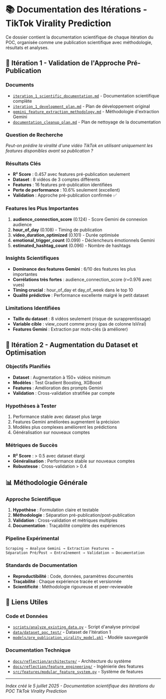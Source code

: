 # 📚 Documentation des Itérations - TikTok Virality Prediction

Ce dossier contient la documentation scientifique de chaque itération du POC, organisée comme une publication scientifique avec méthodologie, résultats et analyses.

## 🎯 Itération 1 - Validation de l'Approche Pré-Publication

### **Documents**

- [`iteration_1_scientific_documentation.md`](./iteration_1_scientific_documentation.md) - Documentation scientifique complète
- [`iteration_1_development_plan.md`](./iteration_1_development_plan.md) - Plan de développement original
- [`gemini_feature_extraction_methodology.md`](./gemini_feature_extraction_methodology.md) - Méthodologie d'extraction Gemini
- [`documentation_cleanup_plan.md`](./documentation_cleanup_plan.md) - Plan de nettoyage de la documentation

### **Question de Recherche**

_Peut-on prédire la viralité d'une vidéo TikTok en utilisant uniquement les features disponibles avant sa publication ?_

### **Résultats Clés**

- **R² Score** : 0.457 avec features pré-publication seulement
- **Dataset** : 8 vidéos de 3 comptes différents
- **Features** : 16 features pré-publication identifiées
- **Perte de performance** : 10.6% seulement (excellent)
- **Validation** : Approche pré-publication confirmée ✅

### **Features les Plus Importantes**

1. **audience_connection_score** (0.124) - Score Gemini de connexion audience
2. **hour_of_day** (0.108) - Timing de publication
3. **video_duration_optimized** (0.101) - Durée optimisée
4. **emotional_trigger_count** (0.099) - Déclencheurs émotionnels Gemini
5. **estimated_hashtag_count** (0.096) - Nombre de hashtags

### **Insights Scientifiques**

- **Dominance des features Gemini** : 6/10 des features les plus importantes
- **Corrélations très fortes** : audience_connection_score (r=0.976 avec vues)
- **Timing crucial** : hour_of_day et day_of_week dans le top 10
- **Qualité prédictive** : Performance excellente malgré le petit dataset

### **Limitations Identifiées**

- **Taille du dataset** : 8 vidéos seulement (risque de surapprentissage)
- **Variable cible** : view_count comme proxy (pas de colonne IsViral)
- **Features Gemini** : Extraction par mots-clés (à améliorer)

## 🚀 Itération 2 - Augmentation du Dataset et Optimisation

### **Objectifs Planifiés**

- **Dataset** : Augmentation à 150+ vidéos minimum
- **Modèles** : Test Gradient Boosting, XGBoost
- **Features** : Amélioration des prompts Gemini
- **Validation** : Cross-validation stratifiée par compte

### **Hypothèses à Tester**

1. Performance stable avec dataset plus large
2. Features Gemini améliorées augmentent la précision
3. Modèles plus complexes améliorent les prédictions
4. Généralisation sur nouveaux comptes

### **Métriques de Succès**

- **R² Score** : > 0.5 avec dataset élargi
- **Généralisation** : Performance stable sur nouveaux comptes
- **Robustesse** : Cross-validation > 0.4

## 📊 Méthodologie Générale

### **Approche Scientifique**

1. **Hypothèse** : Formulation claire et testable
2. **Méthodologie** : Séparation pré-publication/post-publication
3. **Validation** : Cross-validation et métriques multiples
4. **Documentation** : Traçabilité complète des expériences

### **Pipeline Expérimental**

```
Scraping → Analyse Gemini → Extraction Features →
Séparation Pré/Post → Entraînement → Validation → Documentation
```

### **Standards de Documentation**

- **Reproductibilité** : Code, données, paramètres documentés
- **Traçabilité** : Chaque expérience tracée et versionnée
- **Scientificité** : Méthodologie rigoureuse et peer-reviewable

## 🔗 Liens Utiles

### **Code et Données**

- [`scripts/analyze_existing_data.py`](../../../scripts/analyze_existing_data.py) - Script d'analyse principal
- [`data/dataset_poc_test/`](../../../data/dataset_poc_test/) - Dataset de l'itération 1
- [`models/pre_publication_virality_model.pkl`](../../../models/pre_publication_virality_model.pkl) - Modèle sauvegardé

### **Documentation Technique**

- [`docs/reflection/architecture/`](../architecture/) - Architecture du système
- [`docs/reflection/feature_engineering/`](../feature_engineering/) - Ingénierie des features
- [`src/features/modular_feature_system.py`](../../../src/features/modular_feature_system.py) - Système de features

---

_Index créé le 5 juillet 2025 - Documentation scientifique des itérations du POC TikTok Virality Prediction_
